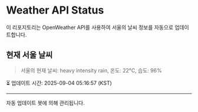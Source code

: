 
# Weather API Status

이 리포지토리는 OpenWeather API를 사용하여 서울의 날씨 정보를 자동으로 업데이트합니다.

## 현재 서울 날씨
> 서울의 현재 날씨: heavy intensity rain, 온도: 22°C, 습도: 96%

⏳ 업데이트 시간: 2025-09-04 05:16:57 (KST)

---
자동 업데이트 봇에 의해 관리됩니다.
